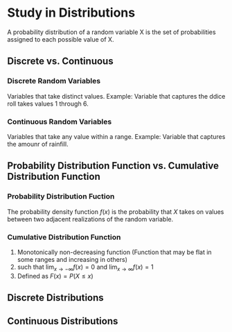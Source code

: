 # Study in Distributions
A probability distribution of a random variable X is the set of probabilities assigned to each possible value of X.

## Discrete vs. Continuous
### Discrete Random Variables
Variables that take distinct values. Example: Variable that captures the ddice roll takes values 1 through 6.

### Continuous Random Variables
Variables that take any value within a range. Example: Variable that captures the amounr of rainfill.

## Probability Distribution Function vs. Cumulative Distribution Function

### Probability Distribution Fuction
The probability density function $f(x)$ is the probability that $X$ takes on values between two adjacent realizations of the random variable.

### Cumulative Distribution Function
1. Monotonically non-decreasing function (Function that may be flat in some ranges and increasing in others)
2. such that $\lim_{x\to-\infty} f(x) = 0$ and $\lim_{x\to\infty} f(x) = 1$
3. Defined as $F(x) = P(X \le x)$


## Discrete Distributions

## Continuous Distributions
